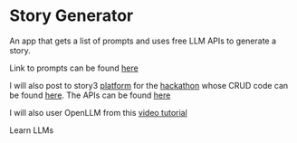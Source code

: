 # Story Generator
An app that gets a list of prompts and uses free LLM APIs to generate a story.

Link to prompts can be found [here](https://docs.google.com/document/d/1E3PsVURLJa0nFrzyRddsnepjE90enlCeqT9gE8JZma4/edit?usp=sharing)

I will also post to story3 [platform](https://story3.com/) for the [hackathon](https://story3.hackerearth.com/) whose CRUD code can be found [here](https://github.com/Maxsior/Story3-AMA1). The APIs can be found [here](https://story3.com/api/v2/apidocs#/)

I will also user OpenLLM from this [video tutorial](https://youtu.be/8nZZ2oQhx4E)

Learn LLMs
